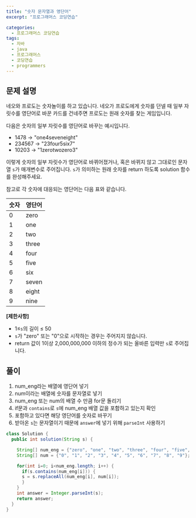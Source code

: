 ```yaml
---
title: "숫자 문자열과 영단어"
excerpt: "프로그래머스 코딩연습"

categories:
  - 프로그래머스 코딩연습
tags:
  - 자바
  - java
  - 프로그래머스
  - 코딩연습
  - programmers
---
```


## 문제 설명
네오와 프로도는 숫자놀이를 하고 있습니다. 네오가 프로도에게 숫자를 던넬 때 일부 자릿수를 영단어로 바꾼 카드를 건네주면 프로도는 원래 숫자를 찾는 게임입니다.

다음은 숫자의 일부 자릿수를 영단어로 바꾸는 예시입니다.
- 1478 -> "one4seveneight"
- 234567 -> "23four5six7"
- 10203 -> "1zerotwozero3"

이렇게 숫자의 일부 자릿수가 영단어로 바뀌어졌거나, 혹은 바뀌지 않고 그대로인 문자열 `s`가 매개변수로 주어집니다. `s`가 의미하는 원래 숫자를 return 하도록 solution 함수를 완성해주세요.

참고로 각 숫자에 대응되는 영단어는 다음 표와 같습니다.

|숫자|영단어|
|----|-----|
|0|zero|
|1|one|
|2|two|
|3|three|
|4|four|
|5|five|
|6|six|
|7|seven|
|8|eight|
|9|nine|


__[제한사항]__
- 1≤`s`의 길이 ≤ 50
- `s`가 "zero" 또는 "0"으로 시작하는 경우는 주어지지 않습니다.
- return 값이 1이상 2,000,000,000 이하의 정수가 되는 올바른 입력만 `s`로 주어집니다.


## 풀이
1. num_eng라는 배열에 영단어 넣기
2. num이라는 배열에 숫자를 문자열로 넣기
3. num_eng 또는 num의 배열 수 만큼 for문 돌리기
4. if문과 `contains`로 `s`에 num_eng 배열 값을 포함하고 있는지 확인
5. 포함하고 있다면 해당 영단어를 숫자로 바꾸기
6. 받아온 `s`는 문자열이기 때문에 `answer`에 넣기 위해 `parseInt` 사용하기


```java
class Solution {
  public int solution(String s) {

    String[] num_eng = {"zero", "one", "two", "three", "four", "five", "six", "seven", "eight", "nine"};
    String[] num = {"0", "1", "2", "3", "4", "5", "6", "7", "8", "9"};

    for(int i=0; i<num_eng.length; i++) {
      if(s.contains(num_eng[i])) {
      s = s.replaceAll(num_eng[i], num[i]);
      }
    }
    int answer = Integer.parseInt(s);
    return answer;
  }
}
```
